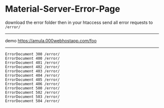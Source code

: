 # Material-Server-Error-Page

download the error folder then in your htaccess send all error requests to `/error/`

<hr>

demo https://amula.000webhostapp.com/foo

<hr>

```
ErrorDocument 300 /error/
ErrorDocument 400 /error/
ErrorDocument 401 /error/
ErrorDocument 402 /error/
ErrorDocument 403 /error/
ErrorDocument 404 /error/
ErrorDocument 405 /error/
ErrorDocument 406 /error/
ErrorDocument 500 /error/
ErrorDocument 502 /error/
ErrorDocument 503 /error/
ErrorDocument 504 /error/
```
